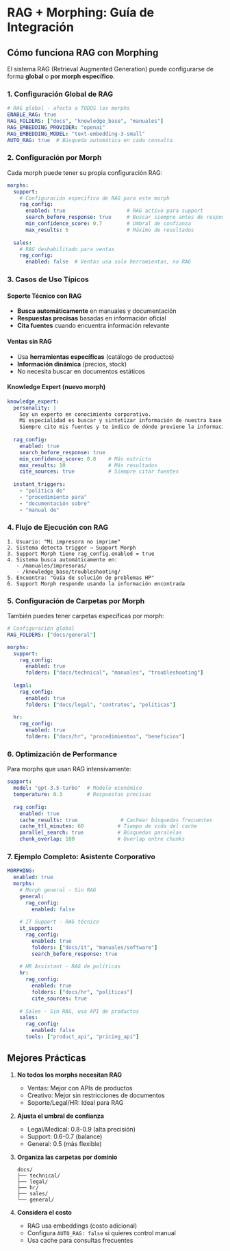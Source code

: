 # RAG + Morphing: Guía de Integración

## Cómo funciona RAG con Morphing

El sistema RAG (Retrieval Augmented Generation) puede configurarse de forma **global** o **por morph específico**.

### 1. Configuración Global de RAG

```yaml
# RAG global - afecta a TODOS los morphs
ENABLE_RAG: true
RAG_FOLDERS: ["docs", "knowledge_base", "manuales"]
RAG_EMBEDDING_PROVIDER: "openai"
RAG_EMBEDDING_MODEL: "text-embedding-3-small"
AUTO_RAG: true  # Búsqueda automática en cada consulta
```

### 2. Configuración por Morph

Cada morph puede tener su propia configuración RAG:

```yaml
morphs:
  support:
    # Configuración específica de RAG para este morph
    rag_config:
      enabled: true                    # RAG activo para support
      search_before_response: true     # Buscar siempre antes de responder
      min_confidence_score: 0.7        # Umbral de confianza
      max_results: 5                   # Máximo de resultados
      
  sales:
    # RAG deshabilitado para ventas
    rag_config:
      enabled: false  # Ventas usa solo herramientas, no RAG
```

### 3. Casos de Uso Típicos

#### Soporte Técnico con RAG
- **Busca automáticamente** en manuales y documentación
- **Respuestas precisas** basadas en información oficial
- **Cita fuentes** cuando encuentra información relevante

#### Ventas sin RAG
- Usa **herramientas específicas** (catálogo de productos)
- **Información dinámica** (precios, stock)
- No necesita buscar en documentos estáticos

#### Knowledge Expert (nuevo morph)
```yaml
knowledge_expert:
  personality: |
    Soy un experto en conocimiento corporativo.
    Mi especialidad es buscar y sintetizar información de nuestra base de conocimientos.
    Siempre cito mis fuentes y te indico de dónde proviene la información.
  
  rag_config:
    enabled: true
    search_before_response: true
    min_confidence_score: 0.8    # Más estricto
    max_results: 10              # Más resultados
    cite_sources: true           # Siempre citar fuentes
  
  instant_triggers:
    - "política de"
    - "procedimiento para"
    - "documentación sobre"
    - "manual de"
```

### 4. Flujo de Ejecución con RAG

```
1. Usuario: "Mi impresora no imprime"
2. Sistema detecta trigger → Support Morph
3. Support Morph tiene rag_config.enabled = true
4. Sistema busca automáticamente en:
   - /manuales/impresoras/
   - /knowledge_base/troubleshooting/
5. Encuentra: "Guía de solución de problemas HP"
6. Support Morph responde usando la información encontrada
```

### 5. Configuración de Carpetas por Morph

También puedes tener carpetas específicas por morph:

```yaml
# Configuración global
RAG_FOLDERS: ["docs/general"]

morphs:
  support:
    rag_config:
      enabled: true
      folders: ["docs/technical", "manuales", "troubleshooting"]
      
  legal:
    rag_config:
      enabled: true
      folders: ["docs/legal", "contratos", "políticas"]
      
  hr:
    rag_config:
      enabled: true
      folders: ["docs/hr", "procedimientos", "beneficios"]
```

### 6. Optimización de Performance

Para morphs que usan RAG intensivamente:

```yaml
support:
  model: "gpt-3.5-turbo"  # Modelo económico
  temperature: 0.3        # Respuestas precisas
  
  rag_config:
    enabled: true
    cache_results: true              # Cachear búsquedas frecuentes
    cache_ttl_minutes: 60           # Tiempo de vida del cache
    parallel_search: true           # Búsquedas paralelas
    chunk_overlap: 100              # Overlap entre chunks
```

### 7. Ejemplo Completo: Asistente Corporativo

```yaml
MORPHING:
  enabled: true
  morphs:
    # Morph general - Sin RAG
    general:
      rag_config:
        enabled: false
    
    # IT Support - RAG técnico
    it_support:
      rag_config:
        enabled: true
        folders: ["docs/it", "manuales/software"]
        search_before_response: true
    
    # HR Assistant - RAG de políticas
    hr:
      rag_config:
        enabled: true
        folders: ["docs/hr", "políticas"]
        cite_sources: true
    
    # Sales - Sin RAG, usa API de productos
    sales:
      rag_config:
        enabled: false
      tools: ["product_api", "pricing_api"]
```

## Mejores Prácticas

1. **No todos los morphs necesitan RAG**
   - Ventas: Mejor con APIs de productos
   - Creativo: Mejor sin restricciones de documentos
   - Soporte/Legal/HR: Ideal para RAG

2. **Ajusta el umbral de confianza**
   - Legal/Medical: 0.8-0.9 (alta precisión)
   - Support: 0.6-0.7 (balance)
   - General: 0.5 (más flexible)

3. **Organiza las carpetas por dominio**
   ```
   docs/
   ├── technical/
   ├── legal/
   ├── hr/
   ├── sales/
   └── general/
   ```

4. **Considera el costo**
   - RAG usa embeddings (costo adicional)
   - Configura `AUTO_RAG: false` si quieres control manual
   - Usa cache para consultas frecuentes